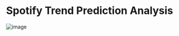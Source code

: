 # Spotify Trend Prediction Analysis

![image](https://github.com/user-attachments/assets/4573b11c-225b-4d40-8798-09a5577c1847)

